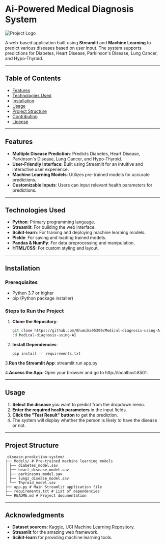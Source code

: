 # Ai-Powered Medical Diagnosis System

![Project Logo](https://www.strategyand.pwc.com/m1/en/strategic-foresight/sector-strategies/healthcare/ai-powered-healthcare-solutions/img01-section1.jpg) <!-- Replace with your logo or image -->

A web-based application built using **Streamlit** and **Machine Learning** to predict various diseases based on user input. The system supports predictions for Diabetes, Heart Disease, Parkinson's Disease, Lung Cancer, and Hypo-Thyroid.

---

## Table of Contents
- [Features](#features)
- [Technologies Used](#technologies-used)
- [Installation](#installation)
- [Usage](#usage)
- [Project Structure](#project-structure)
- [Contributing](#contributing)
- [License](#license)

---

## Features
- **Multiple Disease Prediction**: Predicts Diabetes, Heart Disease, Parkinson's Disease, Lung Cancer, and Hypo-Thyroid.
- **User-Friendly Interface**: Built using Streamlit for an intuitive and interactive user experience.
- **Machine Learning Models**: Utilizes pre-trained models for accurate predictions.
- **Customizable Inputs**: Users can input relevant health parameters for predictions.

---

## Technologies Used
- **Python**: Primary programming language.
- **Streamlit**: For building the web interface.
- **Scikit-learn**: For training and deploying machine learning models.
- **Pickle**: For saving and loading trained models.
- **Pandas & NumPy**: For data preprocessing and manipulation.
- **HTML/CSS**: For custom styling and layout.

---

## Installation

### Prerequisites
- Python 3.7 or higher
- pip (Python package installer)

### Steps to Run the Project
1. **Clone the Repository**:
   ```bash
   git clone https://github.com/Bhumika05390/Medical-diagnosis-using-AI.git
   cd Medical-diagnosis-using-AI
2. **Install Dependencies**:
   ```bash
   pip install -r requirements.txt
3.**Run the Streamlit App**:
    streamlit run app.py

4.**Access the App**:
       Open your browser and go to http://localhost:8501.

---

## Usage
1. **Select the disease** you want to predict from the dropdown menu.
2. **Enter the required health parameters** in the input fields.
3. **Click the "Test Result" button** to get the prediction.
4. The system will display whether the person is likely to have the disease or not.

---

## Project Structure
   
     disease-prediction-system/ 
    ├── Models/ # Pre-trained machine learning models
    │ ├── diabetes_model.sav
    │ ├── heart_disease_model.sav
    │ ├── parkinsons_model.sav
    │ ├── lungs_disease_model.sav
    │ └── Thyroid_model.sav
    ├── app.py # Main Streamlit application file
    ├── requirements.txt # List of dependencies
    └── README.md # Project documentation

---

## Acknowledgments
- **Dataset sources**: [Kaggle](https://www.kaggle.com/), [UCI Machine Learning Repository](https://archive.ics.uci.edu/ml/index.php).
- **Streamlit** for the amazing web framework.
- **Scikit-learn** for providing machine learning tools.

